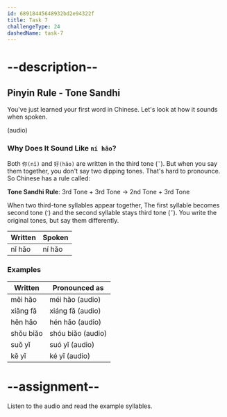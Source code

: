 ```yaml
---
id: 68918445648932bd2e94322f
title: Task 7
challengeType: 24
dashedName: task-7
---
```


# --description--

## Pinyin Rule - Tone Sandhi

You've just learned your first word in Chinese. Let's look at how it sounds when spoken.

(audio)

### Why Does It Sound Like `ní hǎo`?

Both `你(nǐ)` and `好(hǎo)` are written in the third tone (`ˇ`). But when you say them together, you don't say two dipping tones. That's hard to pronounce. So Chinese has a rule called:

**Tone Sandhi Rule**: 3rd Tone + 3rd Tone → 2nd Tone + 3rd Tone

When two third-tone syllables appear together, The first syllable becomes second tone (`ˊ`) and the second syllable stays third tone (`ˇ`). You write the original tones, but say them differently.

| Written | Spoken |
|--------|--------|
| nǐ hǎo | ní hǎo |

### Examples

| Written    | Pronounced as |
|------------|----------------|
| měi hǎo    | méi hǎo (audio)       |
| xiǎng fǎ   | xiáng fǎ (audio)      |
| hěn hǎo    | hén hǎo  (audio)      |
| shǒu biǎo  | shóu biǎo (audio)     |
| suǒ yǐ    | suó yǐ  (audio)       |
| kě yǐ      | ké yǐ   (audio)       |

# --assignment--

Listen to the audio and read the example syllables.
